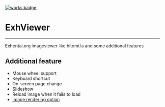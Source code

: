 [![works badge](https://cdn.rawgit.com/skygarlics/works-on-my-machine/v0.2.0/badge.svg)](https://github.com/skygarlics/works-on-my-machine)  
# ExhViewer
------
Exhentai.org imageviewer like hitomi.la and some additional features

## Additional feature
- Mouse wheel support
- Keyboard shortcut
- On-screen page change
- Slideshow
- Reload image when it fails to load
- [Image rendering option](https://developer.mozilla.org/ko/docs/Web/CSS/image-rendering)
